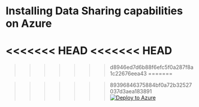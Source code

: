# Installing Data Sharing capabilities on Azure
<<<<<<< HEAD
<<<<<<< HEAD
=======

>>>>>>> d8946ed7d6b88f6efc5f0a287f8a1c22676eea43
=======

>>>>>>> 89396846375884bf0a72b32527037d3aea183891
[![Deploy to Azure](https://azuredeploy.net/deploybutton.png)](https://portal.azure.com/#create/Microsoft.Template/uri/https%3A%2F%2Fraw.githubusercontent.com%2FAzure%2Fcommercial-marketplace-data-offers%2Fmain%2Finstall%2Fpublisher-azure%2Fazuredeploy.json)
